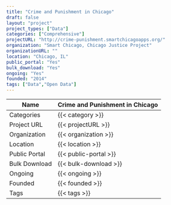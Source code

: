```yaml
---
title: "Crime and Punishment in Chicago"
draft: false
layout: "project"
project_types: ["Data"]
categories: ["Comprehensive"]
projectURL: "http://crime-punishment.smartchicagoapps.org/"
organization: "Smart Chicago, Chicago Justice Project"
organizationURL: ""
location: "Chicago, IL"
public_portal: "Yes"
bulk_download: "Yes"
ongoing: "Yes"
founded: "2014"
tags: ["Data","Open Data"]
---
```



Name                    |  Crime and Punishment in Chicago    
------------------------|----
Categories              | {{< category >}} 
Project URL             | {{< projectURL >}} 
Organization            | {{< organization >}} 
Location                | {{< location >}} 
Public Portal           | {{< public-portal >}} 
Bulk Download           | {{< bulk-download >}} 
Ongoing                 | {{< ongoing >}} 
Founded                 | {{< founded >}} 
Tags                    | {{< tags >}} 
